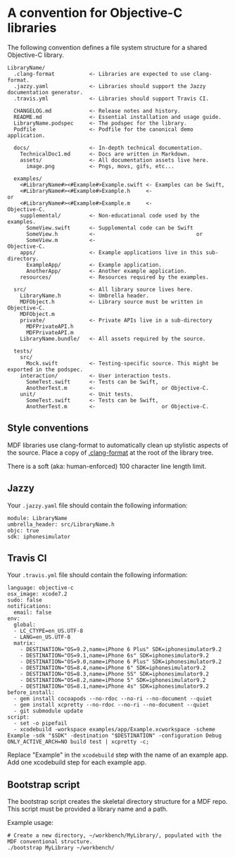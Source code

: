 # A convention for Objective-C libraries

The following convention defines a file system structure for a shared Objective-C library.

    LibraryName/
      .clang-format           <- Libraries are expected to use clang-format.
      .jazzy.yaml             <- Libraries should support the Jazzy documentation generator.
      .travis.yml             <- Libraries should support Travis CI.
      
      CHANGELOG.md            <- Release notes and history.
      README.md               <- Essential installation and usage guide.
      LibraryName.podspec     <- The podspec for the library.
      Podfile                 <- Podfile for the canonical demo application.
    
      docs/                   <- In-depth technical documentation.
        TechnicalDoc1.md      <- Docs are written in Markdown.
        assets/               <- All documentation assets live here.
          image.png           <- Pngs, movs, gifs, etc...
    
      examples/
        <#LibraryName#><#Example#>Example.swift <- Examples can be Swift,
        <#LibraryName#><#Example#>Example.h     <-                        or
        <#LibraryName#><#Example#>Example.m     <-                           Objective-C.
        supplemental/         <- Non-educational code used by the examples.
          SomeView.swift      <- Supplemental code can be Swift
          SomeView.h          <-                                or
          SomeView.m          <-                                   Objective-C.
        apps/                 <- Example applications live in this sub-directory.
          ExampleApp/         <- Example application.
          AnotherApp/         <- Another example application.
        resources/            <- Resources required by the examples.
    
      src/                    <- All library source lives here.
        LibraryName.h         <- Umbrella header.
        MDFObject.h           <- Library source must be written in Objective-C.
        MDFObject.m           
        private/              <- Private APIs live in a sub-directory
          MDFPrivateAPI.h
          MDFPrivateAPI.m
        LibraryName.bundle/   <- All assets required by the source.
    
      tests/
        src/
          Mock.swift          <- Testing-specific source. This might be exported in the podspec.
        interaction/          <- User interaction tests.
          SomeTest.swift      <- Tests can be Swift,
          AnotherTest.m       <-                     or Objective-C.
        unit/                 <- Unit tests.
          SomeTest.swift      <- Tests can be Swift,
          AnotherTest.m       <-                     or Objective-C.

## Style conventions

MDF libraries use clang-format to automatically clean up stylistic aspects of the source. Place a
copy of [.clang-format](.clang-format) at the root of the library tree.

There is a soft (aka: human-enforced) 100 character line length limit.

## Jazzy

Your `.jazzy.yaml` file should contain the following information:

    module: LibraryName
    umbrella_header: src/LibraryName.h
    objc: true
    sdk: iphonesimulator

## Travis CI

Your `.travis.yml` file should contain the following information:

    language: objective-c
    osx_image: xcode7.2
    sudo: false
    notifications:
      email: false
    env:
      global:
      - LC_CTYPE=en_US.UTF-8
      - LANG=en_US.UTF-8
      matrix:
        - DESTINATION="OS=9.2,name=iPhone 6 Plus" SDK=iphonesimulator9.2
        - DESTINATION="OS=9.1,name=iPhone 6s" SDK=iphonesimulator9.2
        - DESTINATION="OS=9.0,name=iPhone 6 Plus" SDK=iphonesimulator9.2
        - DESTINATION="OS=8.4,name=iPhone 6" SDK=iphonesimulator9.2
        - DESTINATION="OS=8.3,name=iPhone 5S" SDK=iphonesimulator9.2
        - DESTINATION="OS=8.2,name=iPhone 5" SDK=iphonesimulator9.2
        - DESTINATION="OS=8.1,name=iPhone 4s" SDK=iphonesimulator9.2
    before_install:
      - gem install cocoapods --no-rdoc --no-ri --no-document --quiet
      - gem install xcpretty --no-rdoc --no-ri --no-document --quiet
      - git submodule update
    script:
      - set -o pipefail
      - xcodebuild -workspace examples/app/Example.xcworkspace -scheme Example -sdk "$SDK" -destination "$DESTINATION" -configuration Debug ONLY_ACTIVE_ARCH=NO build test | xcpretty -c;

Replace "Example" in the `xcodebuild` step with the name of an example app. Add one xcodebuild step
for each example app.

## Bootstrap script

The bootstrap script creates the skeletal directory structure for a MDF repo. This script must be
provided a library name and a path.

Example usage:

    # Create a new directory, ~/workbench/MyLibrary/, populated with the MDF conventional structure.
    ./bootstrap MyLibrary ~/workbench/
